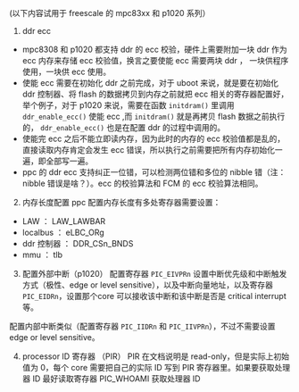 
(以下内容试用于 freescale 的 mpc83xx 和 p1020 系列）

1. ddr ecc
  - mpc8308 和 p1020 都支持 ddr 的 ecc 校验，硬件上需要附加一块 ddr 作为 ecc 内存来存储 ecc 校验值，换言之要使能 ecc 需要两块 ddr ， 一块供程序使用，一块供 ecc 使用。
  - 使能 ecc 需要在初始化 ddr 之前完成，对于 uboot 来说，就是要在初始化 ddr 控制器、将 flash 的数据拷贝到内存之前就把 ecc 相关的寄存器配置好，举个例子，对于 p1020 来说，需要在函数 `initdram()` 里调用 `ddr_enable_ecc()` 使能 ecc ,而 `initdram()` 就是再拷贝 flash 数据之前执行的， `ddr_enable_ecc()` 也是在配置 ddr 的过程中调用的。
  - 使能完 ecc 之后不能立即读内存，因为此时的内存的 ecc 校验值都是乱的，直接读取内存肯定会发生 ecc 错误，所以执行之前需要把所有内存初始化一遍，即全部写一遍。
  - ppc 的 ddr ecc 支持纠正一位错，可以检测两位错和多位的 nibble 错（注：nibble 错误是啥？）。ecc 的校验算法和 FCM 的 ecc 校验算法相同。

2. 内存长度配置
  ppc 配置内存长度有多处寄存器需要设置：
  - LAW ： LAW_LAWBAR
  - localbus ： eLBC_ORg
  - ddr 控制器 ： DDR_CSn_BNDS
  - mmu ： tlb 
  
3. 配置外部中断（p1020）
  配置寄存器 `PIC_EIVPRn` 设置中断优先级和中断触发方式（极性、edge or level sensitive），以及中断向量地址，以及寄存器 `PIC_EIDRn`，设置那个core 可以接收该中断和该中断是否是 critical interrupt 等。
  
  配置内部中断类似（配置寄存器 `PIC_IIDRn` 和 `PIC_IIVPRn`），不过不需要设置 edge or level sensitive。

4. processor ID 寄存器 （PIR）
  PIR 在文档说明是 read-only，但是实际上初始值为 0，每个 core 需要把自己的实际 ID 写到 PIR 寄存器里。如果要获取处理器 ID 最好读取寄存器 PIC_WHOAMI 获取处理器 ID



